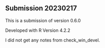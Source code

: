 ## Submission 20230217

This is a submission of version 0.6.0

Developed with R Version 4.2.2

I did not get any notes from check_win_devel.
